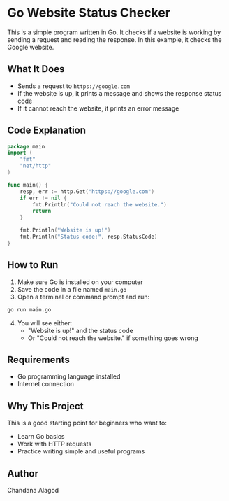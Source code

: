 # Go Website Status Checker

This is a simple program written in Go. It checks if a website is working by sending a request and reading the response. In this example, it checks the Google website.

## What It Does
- Sends a request to `https://google.com`
- If the website is up, it prints a message and shows the response status code
- If it cannot reach the website, it prints an error message

## Code Explanation
```go
package main
import (
	"fmt"
	"net/http"
)

func main() {
	resp, err := http.Get("https://google.com")
	if err != nil {
		fmt.Println("Could not reach the website.")
		return
	}

	fmt.Println("Website is up!")
	fmt.Println("Status code:", resp.StatusCode)
}
```

## How to Run
1. Make sure Go is installed on your computer
2. Save the code in a file named `main.go`
3. Open a terminal or command prompt and run:
```bash
go run main.go
```
4. You will see either:
   - "Website is up!" and the status code
   - Or "Could not reach the website." if something goes wrong

## Requirements
- Go programming language installed
- Internet connection

## Why This Project
This is a good starting point for beginners who want to:
- Learn Go basics
- Work with HTTP requests
- Practice writing simple and useful programs

## Author
Chandana Alagod

